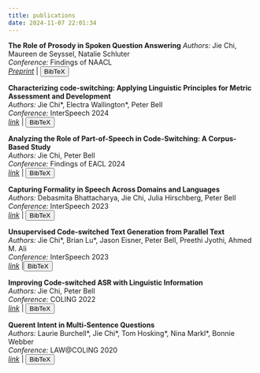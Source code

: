 ```yaml
---
title: publications
date: 2024-11-07 22:01:34
---
```

**The Role of Prosody in Spoken Question Answering**
   *Authors:* Jie Chi, Maureen de Seyssel, Natalie Schluter  
   *Conference:* Findings of NAACL  
   *[Preprint](https://arxiv.org/pdf/2502.05389)* | <button onclick="toggleBibtex('bibtex_prosody')">BibTeX</button>

<pre id="bibtex_prosody" style="display: none; background: #f5f5f5; padding: 10px; border-radius: 5px;">
@misc{chi2025roleprosodyspokenquestion,
      title={The Role of Prosody in Spoken Question Answering}, 
      author={Jie Chi and Maureen de Seyssel and Natalie Schluter},
      year={2025},
      eprint={2502.05389},
      archivePrefix={arXiv},
      primaryClass={cs.CL},
      url={https://arxiv.org/abs/2502.05389}, 
}
</pre>


**Characterizing code-switching: Applying Linguistic Principles for Metric Assessment and Development**  
   *Authors:* Jie Chi*, Electra Wallington*, Peter Bell  
   *Conference:* InterSpeech 2024  
   *[link](https://www.isca-archive.org/interspeech_2024/chi24_interspeech.pdf)* | <button onclick="toggleBibtex('bibtex_character')">BibTeX</button>
<pre id="bibtex_character" style="display: none; background: #f5f5f5; padding: 10px; border-radius: 5px;">
@inproceedings{chi24_interspeech,
  title     = {Characterizing code-switching: Applying Linguistic Principles for Metric Assessment and Development},
  author    = {Jie Chi and Electra Wallington and Peter Bell},
  year      = {2024},
  booktitle = {Interspeech 2024},
  pages     = {7--11},
  doi       = {10.21437/Interspeech.2024-551},
  issn      = {2958-1796},
}
</pre>

**Analyzing the Role of Part-of-Speech in Code-Switching: A Corpus-Based Study**  
   *Authors:* Jie Chi, Peter Bell  
   *Conference:* Findings of EACL 2024  
   *[link](https://aclanthology.org/2024.findings-eacl.120.pdf)* | <button onclick="toggleBibtex('bibtex_pos')">BibTeX</button>
<pre id="bibtex_pos" style="display: none; background: #f5f5f5; padding: 10px; border-radius: 5px;">
@inproceedings{chi-bell-2024-analyzing,
    title = "Analyzing the Role of Part-of-Speech in Code-Switching: A Corpus-Based Study",
    author = "Chi, Jie  and
      Bell, Peter",
    booktitle = "Findings of the Association for Computational Linguistics: EACL 2024",
    month = mar,
    year = "2024",
    address = "St. Julian{'}s, Malta",
    publisher = "Association for Computational Linguistics",
    url = "https://aclanthology.org/2024.findings-eacl.120/",
    pages = "1712--1721",
}
</pre>

**Capturing Formality in Speech Across Domains and Languages**  
   *Authors:* Debasmita Bhattacharya, Jie Chi, Julia Hirschberg, Peter Bell  
   *Conference:* InterSpeech 2023  
   *[link](https://www.isca-archive.org/interspeech_2023/bhattacharya23_interspeech.pdf)* | <button onclick="toggleBibtex('bibtex_formality')">BibTeX</button>

<pre id="bibtex_formality" style="display: none; background: #f5f5f5; padding: 10px; border-radius: 5px;">
@inproceedings{bhattacharya23_interspeech,
  title     = {Capturing Formality in Speech Across Domains and Languages},
  author    = {Debasmita Bhattacharya and Jie Chi and Julia Hirschberg and Peter Bell},
  year      = {2023},
  booktitle = {Interspeech 2023},
  pages     = {1030--1034},
  doi       = {10.21437/Interspeech.2023-1852},
  issn      = {2958-1796},
}
</pre>


**Unsupervised Code-switched Text Generation from Parallel Text**  
   *Authors:* Jie Chi*, Brian Lu*, Jason Eisner, Peter Bell, Preethi Jyothi, Ahmed M. Ali  
   *Conference:* InterSpeech 2023  
   *[link](https://www.isca-archive.org/interspeech_2023/chi23_interspeech.pdf)* |<button onclick="toggleBibtex('bibtex_cstext')">BibTeX</button>
<pre id="bibtex_cstext" style="display: none; background: #f5f5f5; padding: 10px; border-radius: 5px;">
@inproceedings{chi23_interspeech,
  title     = {Unsupervised Code-switched Text Generation from Parallel Text},
  author    = {Jie Chi and Brian Lu and Jason Eisner and Peter Bell and Preethi Jyothi and Ahmed M. Ali},
  year      = {2023},
  booktitle = {Interspeech 2023},
  pages     = {1419--1423},
  doi       = {10.21437/Interspeech.2023-1050},
  issn      = {2958-1796},
}
</pre>

**Improving Code-switched ASR with Linguistic Information**  
   *Authors:* Jie Chi, Peter Bell  
   *Conference:* COLING 2022  
   *[link](https://aclanthology.org/2022.coling-1.627.pdf)* | <button onclick="toggleBibtex('bibtex_ect')">BibTeX</button>
<pre id="bibtex_ect" style="display: none; background: #f5f5f5; padding: 10px; border-radius: 5px;">
@inproceedings{chi-bell-2022-improving,
    title = "Improving Code-switched {ASR} with Linguistic Information",
    author = "Chi, Jie  and
      Bell, Peter",
    booktitle = "Proceedings of the 29th International Conference on Computational Linguistics",
    month = oct,
    year = "2022",
    address = "Gyeongju, Republic of Korea",
    publisher = "International Committee on Computational Linguistics",
    url = "https://aclanthology.org/2022.coling-1.627/",
    pages = "7171--7176",
}
</pre>

**Querent Intent in Multi-Sentence Questions**  
   *Authors:* Laurie Burchell*, Jie Chi*, Tom Hosking*, Nina Markl*, Bonnie Webber  
   *Conference:* LAW@COLING 2020  
   *[link](https://aclanthology.org/2020.law-1.13.pdf)* | <button onclick="toggleBibtex('bibtex_msq')">BibTeX</button>
<pre id="bibtex_msq" style="display: none; background: #f5f5f5; padding: 10px; border-radius: 5px;">
@inproceedings{burchell-etal-2020-querent,
    title = "Querent Intent in Multi-Sentence Questions",
    author = "Burchell, Laurie  and
      Chi, Jie  and
      Hosking, Tom  and
      Markl, Nina  and
      Webber, Bonnie",
    booktitle = "Proceedings of the 14th Linguistic Annotation Workshop",
    month = dec,
    year = "2020",
    address = "Barcelona, Spain",
    publisher = "Association for Computational Linguistics",
    url = "https://aclanthology.org/2020.law-1.13/",
    pages = "138--147",
}
</pre>


<script>
  function toggleBibtex(id) {
    var bib = document.getElementById(id);
    bib.style.display = (bib.style.display === "none") ? "block" : "none";
  }
</script>